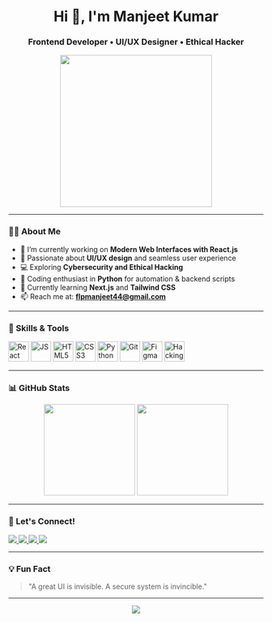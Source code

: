 <!-- GitHub Profile README -->

<h1 align="center">Hi 👋, I'm Manjeet Kumar</h1>
<h3 align="center">Frontend Developer • UI/UX Designer • Ethical Hacker</h3>

<p align="center">
  <img src="https://media.giphy.com/media/qgQUggAC3Pfv687qPC/giphy.gif" width="300" />
</p>

---

### 👨‍💻 About Me

- 🔭 I’m currently working on **Modern Web Interfaces with React.js**
- 🎨 Passionate about **UI/UX design** and seamless user experience
- 💻 Exploring **Cybersecurity and Ethical Hacking**
- 🐍 Coding enthusiast in **Python** for automation & backend scripts
- 🌱 Currently learning **Next.js** and **Tailwind CSS**
- 📫 Reach me at: **flpmanjeet44@gmail.com**

---

### 🚀 Skills & Tools

<p align="left">
  <img src="https://cdn.jsdelivr.net/gh/devicons/devicon/icons/react/react-original.svg" height="40" alt="React" />
  <img src="https://cdn.jsdelivr.net/gh/devicons/devicon/icons/javascript/javascript-original.svg" height="40" alt="JS" />
  <img src="https://cdn.jsdelivr.net/gh/devicons/devicon/icons/html5/html5-original.svg" height="40" alt="HTML5" />
  <img src="https://cdn.jsdelivr.net/gh/devicons/devicon/icons/css3/css3-original.svg" height="40" alt="CSS3" />
  <img src="https://cdn.jsdelivr.net/gh/devicons/devicon/icons/python/python-original.svg" height="40" alt="Python" />
  <img src="https://cdn.jsdelivr.net/gh/devicons/devicon/icons/git/git-original.svg" height="40" alt="Git" />
  <img src="https://cdn.jsdelivr.net/gh/devicons/devicon/icons/figma/figma-original.svg" height="40" alt="Figma" />
  <img src="https://www.svgrepo.com/show/331760/hacking.svg" height="40" alt="Hacking" />
</p>

---

### 📊 GitHub Stats

<p align="center">
  <img src="https://github-readme-stats.vercel.app/api?username=manjeetkr2006&show_icons=true&theme=tokyonight" height="180" />
  <img src="https://github-readme-stats.vercel.app/api/top-langs/?username=manjeetkr2006&layout=compact&theme=tokyonight" height="180" />
</p>

---

### 🔗 Let's Connect!

<p align="left">
  <a href="https://www.linkedin.com/in/your-profile" target="_blank">
    <img src="https://img.shields.io/badge/LinkedIn-0A66C2?style=for-the-badge&logo=linkedin&logoColor=white" />
  </a>
  <a href="https://twitter.com/your-profile" target="_blank">
    <img src="https://img.shields.io/badge/Twitter-1DA1F2?style=for-the-badge&logo=twitter&logoColor=white" />
  </a>
  <a href="flpmanjeet44@gmail.com">
    <img src="https://img.shields.io/badge/Gmail-D14836?style=for-the-badge&logo=gmail&logoColor=white" />
  </a>
  <a href="https://your-portfolio.com">
    <img src="https://img.shields.io/badge/Portfolio-000000?style=for-the-badge&logo=web&logoColor=white" />
  </a>
</p>

---

### 💡 Fun Fact
> "A great UI is invisible. A secure system is invincible."

---

<p align="center">
  <img src="https://readme-typing-svg.herokuapp.com?font=Fira+Code&weight=500&pause=1000&color=00F7FF&center=true&vCenter=true&width=435&lines=Frontend+Web+Developer;UI%2FUX+Designer;Ethical+Hacker;React+%7C+Python+%7C+Figma+%7C+Git" />
</p>
